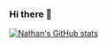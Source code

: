 ### Hi there 👋

[![Nathan's GitHub stats](https://github-readme-stats.vercel.app/api?username=neiths98&show_icons=true&theme=merko)](https://github.com/anuraghazra/github-readme-stats)


<!--
**neiths98/neiths98** is a ✨ _special_ ✨ repository because its `README.md` (this file) appears on your GitHub profile.

Here are some ideas to get you started:

- 🔭 I’m currently working on ...
- 🌱 I’m currently learning ...
- 👯 I’m looking to collaborate on ...
- 🤔 I’m looking for help with ...
- 💬 Ask me about ...
- 📫 How to reach me: ...
- 😄 Pronouns: ...
- ⚡ Fun fact: ...
-->
